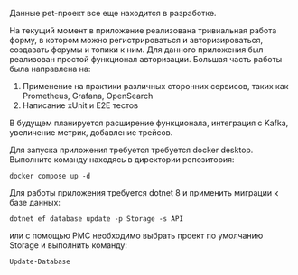 Данные pet-проект все еще находится в разработке.

На текущий момент в приложение реализована тривиальная работа форму, в котором можно регистрироваться и авторизироваться, создавать форумы и топики к ним. Для данного приложения был реализован простой функционал авторизации.
Большая часть работы была направлена на:
  1. Применение на практики различных сторонних сервисов, таких как Prometheus, Grafana, OpenSearch
  2. Написание xUnit и E2E тестов

В будущем планируется расширение функционала, интеграция с Kafka, увеличение метрик, добавление трейсов.

Для запуска приложения требуется требуется docker desktop. Выполните команду находясь в директории репозитория:
```
docker compose up -d
```

Для работы приложения требуется dotnet 8 и применить миграции к базе данных:
```
dotnet ef database update -p Storage -s API
```
или с помощью PMC необходимо выбрать проект по умолчанию Storage и выполнить команду:
```
Update-Database
```
